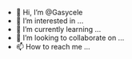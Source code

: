 - 👋 Hi, I’m @Gasycele
- 👀 I’m interested in ...
- 🌱 I’m currently learning ...
- 💞️ I’m looking to collaborate on ...
- 📫 How to reach me ...

<!---
Gasycele/Gasycele is a ✨ special ✨ repository because its `README.md` (this file) appears on your GitHub profile.
You can click the Preview link to take a look at your changes.
--->
